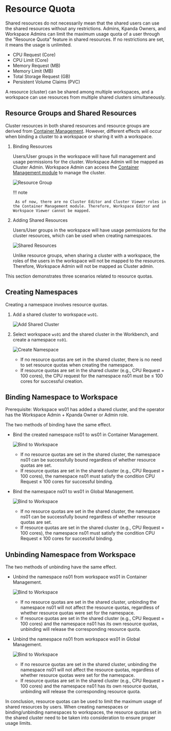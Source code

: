 # Resource Quota

Shared resources do not necessarily mean that the shared users can use the shared resources without
any restrictions. Admins, Kpanda Owners, and Workspace Admins can limit the maximum usage quota of
a user through the "Resource Quota" feature in shared resources. If no restrictions are set,
it means the usage is unlimited.

- CPU Request (Core)
- CPU Limit (Core)
- Memory Request (MB)
- Memory Limit (MB)
- Total Storage Request (GB)
- Persistent Volume Claims (PVC)

A resource (cluster) can be shared among multiple workspaces, and a workspace can use resources from multiple shared clusters simultaneously.

## Resource Groups and Shared Resources

Cluster resources in both shared resources and resource groups are derived from [Container Management](../../../kpanda/intro/index.md). However, different effects will occur when binding a cluster to a workspace or sharing it with a workspace.

1. Binding Resources

    Users/User groups in the workspace will have full management and usage permissions for the cluster. Workspace Admin will be mapped as Cluster Admin.
    Workspace Admin can access the [Container Management module](../../../kpanda/user-guide/permissions/permission-brief.md) to manage the cluster.

    ![Resource Group](../../images/quota01.png)

    !!! note

        As of now, there are no Cluster Editor and Cluster Viewer roles in the Container Management module. Therefore, Workspace Editor and Workspace Viewer cannot be mapped.

2. Adding Shared Resources

    Users/User groups in the workspace will have usage permissions for the cluster resources, which can be used when creating namespaces.

    ![Shared Resources](../../images/quota02.png)

    Unlike resource groups, when sharing a cluster with a workspace, the roles of the users in the workspace will not be mapped to the resources. Therefore, Workspace Admin will not be mapped as Cluster admin.

This section demonstrates three scenarios related to resource quotas.

## Creating Namespaces

Creating a namespace involves resource quotas.

1. Add a shared cluster to workspace `ws01`.

    ![Add Shared Cluster](../../images/quota03.png)

2. Select workspace `ws01` and the shared cluster in the Workbench, and create a namespace `ns01`.

    ![Create Namespace](../../images/quota04.png)

    - If no resource quotas are set in the shared cluster, there is no need to set resource quotas when creating the namespace.
    - If resource quotas are set in the shared cluster (e.g., CPU Request = 100 cores), the CPU request for the namespace ns01 must be ≤ 100 cores for successful creation.

## Binding Namespace to Workspace

Prerequisite: Workspace ws01 has added a shared cluster, and the operator has the Workspace Admin + Kpanda Owner or Admin role.

The two methods of binding have the same effect.

- Bind the created namespace ns01 to ws01 in Container Management.

    ![Bind to Workspace](../../images/quota05.png)

    - If no resource quotas are set in the shared cluster, the namespace ns01 can be successfully bound regardless of whether resource quotas are set.
    - If resource quotas are set in the shared cluster (e.g., CPU Request = 100 cores), the namespace ns01 must satisfy the condition CPU Request ≤ 100 cores for successful binding.

- Bind the namespace ns01 to ws01 in Global Management.

    ![Bind to Workspace](../../images/quota06.png)

    - If no resource quotas are set in the shared cluster, the namespace ns01 can be successfully bound regardless of whether resource quotas are set.
    - If resource quotas are set in the shared cluster (e.g., CPU Request = 100 cores), the namespace ns01 must satisfy the condition CPU Request ≤ 100 cores for successful binding.

## Unbinding Namespace from Workspace

The two methods of unbinding have the same effect.

- Unbind the namespace ns01 from workspace ws01 in Container Management.

    ![Bind to Workspace](../../images/quota07.png)

    - If no resource quotas are set in the shared cluster, unbinding the namespace ns01 will not affect the resource quotas, regardless of whether resource quotas were set for the namespace.
    - If resource quotas are set in the shared cluster (e.g., CPU Request = 100 cores) and the namespace ns01 has its own resource quotas, unbinding will release the corresponding resource quota.

- Unbind the namespace ns01 from workspace ws01 in Global Management.

    ![Bind to Workspace](../../images/quota08.png)

    - If no resource quotas are set in the shared cluster, unbinding the namespace ns01 will not affect the resource quotas, regardless of whether resource quotas were set for the namespace.
    - If resource quotas are set in the shared cluster (e.g., CPU Request = 100 cores) and the namespace ns01 has its own resource quotas, unbinding will release the corresponding resource quota.

In conclusion, resource quotas can be used to limit the maximum usage of shared resources by users. When creating namespaces or binding/unbinding namespaces to workspaces, the resource quotas set in the shared cluster need to be taken into consideration to ensure proper usage limits.

